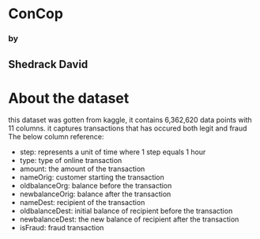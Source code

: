 # <cnetre> ConCop </centre>
### <centre> by </centre>
## <centre> Shedrack David </centre>

# About the dataset
this dataset was gotten from kaggle, it contains 6,362,620 data points with 11 columns. it captures transactions that has occured both legit and fraud
The below column reference:

- step: represents a unit of time where 1 step equals 1 hour
- type: type of online transaction
- amount: the amount of the transaction
- nameOrig: customer starting the transaction
- oldbalanceOrg: balance before the transaction
- newbalanceOrig: balance after the transaction
- nameDest: recipient of the transaction
- oldbalanceDest: initial balance of recipient before the transaction
- newbalanceDest: the new balance of recipient after the transaction
- isFraud: fraud transaction
